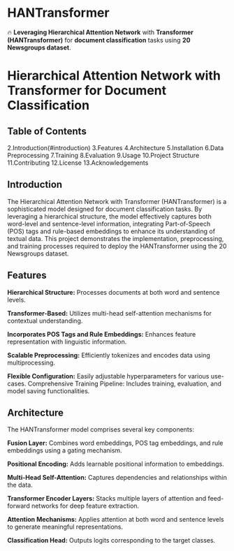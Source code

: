 # HANTransformer
🔥 __Leveraging Hierarchical Attention Network__ with __Transformer (HANTransformer)__ for __document classification__ tasks using __20 Newsgroups dataset__.

# Hierarchical Attention Network with Transformer for Document Classification


## Table of Contents
2.Introduction(#introduction)
3.Features
4.Architecture
5.Installation
6.Data Preprocessing
7.Training
8.Evaluation
9.Usage
10.Project Structure
11.Contributing
12.License
13.Acknowledgements

## Introduction
The Hierarchical Attention Network with Transformer (HANTransformer) is a sophisticated model designed for document classification tasks. By leveraging a hierarchical structure, the model effectively captures both word-level and sentence-level information, integrating Part-of-Speech (POS) tags and rule-based embeddings to enhance its understanding of textual data. This project demonstrates the implementation, preprocessing, and training processes required to deploy the HANTransformer using the 20 Newsgroups dataset.

## Features

__Hierarchical Structure:__ Processes documents at both word and sentence levels.

__Transformer-Based:__ Utilizes multi-head self-attention mechanisms for contextual understanding.

__Incorporates POS Tags and Rule Embeddings:__ Enhances feature representation with linguistic information.

__Scalable Preprocessing:__ Efficiently tokenizes and encodes data using multiprocessing.

__Flexible Configuration:__ Easily adjustable hyperparameters for various use-cases.
Comprehensive Training Pipeline: Includes training, evaluation, and model saving functionalities.

## Architecture
The HANTransformer model comprises several key components:

__Fusion Layer:__ Combines word embeddings, POS tag embeddings, and rule embeddings using a gating mechanism.

__Positional Encoding:__ Adds learnable positional information to embeddings.

__Multi-Head Self-Attention:__ Captures dependencies and relationships within the data.

__Transformer Encoder Layers:__ Stacks multiple layers of attention and feed-forward networks for deep feature extraction.

__Attention Mechanisms:__ Applies attention at both word and sentence levels to generate meaningful representations.

__Classification Head:__ Outputs logits corresponding to the target classes.
